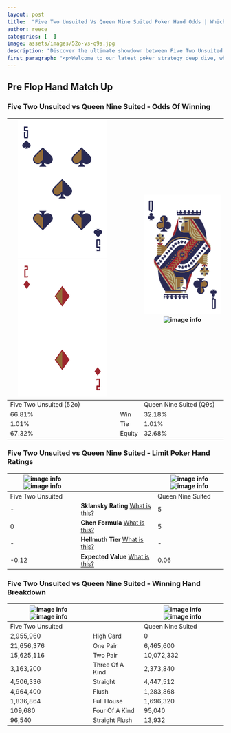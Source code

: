 ```yaml
---
layout: post
title:  "Five Two Unsuited Vs Queen Nine Suited Poker Hand Odds | Which Is The Better Hand In Poker? A Complete Guide"
author: reece
categories: [  ]
image: assets/images/52o-vs-q9s.jpg
description: "Discover the ultimate showdown between Five Two Unsuited and Queen Nine Suited in poker! Uncover the odds, strategies, and scenarios where one hand triumphs over the other. Get ready to up your poker game with this thrilling analysis."
first_paragraph: "<p>Welcome to our latest poker strategy deep dive, where we're pitting two distinct hands against each other in a high-stakes showdown: Five Two Unsuited vs Queen Nine Suited.</p><p>In the dynamic world of poker, every decision counts, and knowing which hand holds the upper hand is key to your success at the table.</p><p>In this article, we'll dissect these two hands, explore the scenarios where one dominates the other, and equip you with the knowledge to make strategic choices that can tip the odds in your favor.</p><p>Get ready to unravel the intriguing dynamics of these poker hands and elevate your game to new heights.</p>"
---
```




[comment]: # (sp0)

## Pre Flop Hand Match Up

<div class="table hand-ratings" markdown="1"> 



### Five Two Unsuited vs Queen Nine Suited - Odds Of Winning


    
| ![image info](assets/images/hand1/5.png) ![image info](assets/images/hand1/2o.png) |  | ![image info](assets/images/hand2/q.png) ![image info](assets/images/hand2/9s.png) |
| -------- | -------- | -------- |
| Five Two Unsuited (52o) |  | Queen Nine Suited (Q9s) |
| 66.81% | Win | 32.18% |
| 1.01% | Tie | 1.01% |
| 67.32% | Equity | 32.68% |




[comment]: # (sp1)



### Five Two Unsuited vs Queen Nine Suited - Limit Poker Hand Ratings


    
| ![image info](https://www.riverpairs.com/assets/images/hand1/5.png) ![image info](https://www.riverpairs.com/assets/images/hand1/2o.png) |  | ![image info](https://www.riverpairs.com/assets/images/hand2/q.png) ![image info](https://www.riverpairs.com/assets/images/hand2/9s.png) |
| -------- | -------- | -------- |
| Five Two Unsuited |  | Queen Nine Suited |
| - | **Sklansky Rating** [What is this?](/sklansky-rating-explained) | 5 |
| 0 | **Chen Formula** [What is this?](/chen-formula-explained) | 5 |
| - | **Hellmuth Tier** [What is this?](/Hellmuth-tier-explained) | - |
| -0.12 | **Expected Value** [What is this?](/expected-value-explained) | 0.06 |




[comment]: # (sp2)



### Five Two Unsuited vs Queen Nine Suited - Winning Hand Breakdown


    
| ![image info](https://www.riverpairs.com/assets/images/hand1/5.png) ![image info](https://www.riverpairs.com/assets/images/hand1/2o.png) |  | ![image info](https://www.riverpairs.com/assets/images/hand2/q.png) ![image info](https://www.riverpairs.com/assets/images/hand2/9s.png) |
| -------- | -------- | -------- |
| Five Two Unsuited |  | Queen Nine Suited |
| 2,955,960 | High Card | 0 |
| 21,656,376 | One Pair | 6,465,600 |
| 15,625,116 | Two Pair | 10,072,332 |
| 3,163,200 | Three Of A Kind | 2,373,840 |
| 4,506,336 | Straight | 4,447,512 |
| 4,964,400 | Flush | 1,283,868 |
| 1,836,864 | Full House | 1,696,320 |
| 109,680 | Four Of A Kind | 95,040 |
| 96,540 | Straight Flush | 13,932 |




[comment]: # (sp3)



</div>

[comment]: # (sp4)



[comment]: # (sp5)

